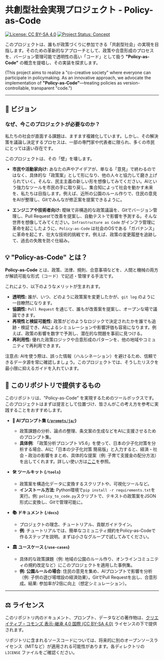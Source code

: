 
# 共創型社会実現プロジェクト - Policy-as-Code

[![License: CC BY-SA 4.0](https://i.creativecommons.org/l/by-sa/4.0/88x31.png)](https://creativecommons.org/licenses/by-sa/4.0/deed.ja)
[![Project Status: Concept](https://img.shields.io/badge/status-concept-blue.svg)](https://github.com/torisan_unya/policy-as-code)

このプロジェクトは、誰もが政策づくりに参加できる「共創型社会」の実現を目指します。そのための革新的なアプローチとして、政策や合意形成のプロセスを、バージョン管理可能で透明性の高い「コード」として扱う **"Policy-as-Code"** の概念を提唱し、その実装を探求します。

(This project aims to realize a "co-creative society" where everyone can participate in policymaking. As an innovative approach, we advocate the implementation of **"Policy-as-Code"**—treating policies as version-controllable, transparent "code.")

---

## 📜 ビジョン

### なぜ、今このプロジェクトが必要なのか？

私たちの社会が直面する課題は、ますます複雑化しています。しかし、その解決策を議論し決定するプロセスは、一部の専門家や代表者に限られ、多くの市民にとっては遠い存在です。

このプロジェクトは、その「壁」を壊します。

*   **市民や活動家向け:**
    あなたの声やアイデアが、単なる「意見」で終わるのではなく、具体的な「政策案」として形になり、他の人々と協力して磨き上げられていく。そんな、民主主義の新しい形を想像してみてください。AIという強力なツールを市民の手に取り戻し、集合知によって社会を動かす未来を、私たちは目指します。例えば、近所の公園のルール作りで、住民の意見をAIが整理し、Gitでみんなが修正案を提案できるように。

*   **エンジニアや技術者向け:**
    曖昧で非構造的な政策議論を、Gitでバージョン管理し、Pull Requestで改善を提案し、自動テストで影響を予測する。そんな世界を想像してみてください。`Infrastructure as Code` がインフラ管理に革命を起こしたように、`Policy-as-Code` は社会のOSである「ガバナンス」に革命を起こす、壮大な技術的挑戦です。例えば、政策の変更履歴を追跡して、過去の失敗を防ぐ仕組み。

## 💡 "Policy-as-Code" とは？

**Policy-as-Code** とは、政策、法律、規則、合意事項などを、人間と機械の両方が解読可能な形式（コード）で記述・管理する手法です。

これにより、以下のようなメリットが生まれます。

*   **透明性:** 誰が、いつ、どのように政策案を変更したかが、`git log` のように一目瞭然になります。
*   **協調性:** `Pull Request` を通じて、誰もが改善案を提案し、オープンな場で議論できます。
*   **再現性と検証可能性:** 政策がどのようなロジックで決定されたかを誰でも追跡・検証でき、AIによるシミュレーションや影響評価も容易になります。例えば、政策の影響を数字で予測し、潜在的な問題を事前に見つける。
*   **再利用性:** 優れた政策ロジックや合意形成のパターンを、他の地域やコミュニティで再利用できます。

注意点: AIを使う際は、誤った情報（ハルシネーション）を避けるため、信頼できるデータ源を常に確認しましょう。このプロジェクトでは、そうしたリスクを最小限に抑えるガイドを入れています。

## 🚀 このリポジトリで提供するもの

このリポジトリは、"Policy-as-Code" を実現するためのツールボックスです。このプロジェクトはまずは提言として位置づけ、皆さんがこの考え方を参考に実践することをおすすめします。

*   **🤖 AIプロンプト集 ([`/prompts/ja/`](./prompts/ja/))**
    *   政策課題の分析、論点の整理、条文案の生成などをAIに支援させるためのプロンプト集。
    *   **具体例**: 「政策分析プロンプト V5.6」を使って、日本の少子化対策を分析する場合、AIに「日本の少子化対策 簡易版」と入力すると、経済・社会・政治の影響をまとめ、具体的な提案（例: 子育て支援金の配分方法）を出してくれます。詳しい使い方は[ここ](./prompts/ja/policy-analysis-v5.6.md)を参照。

*   **🛠 ツールキット (`/tools`)**
    *   政策案を構造化データに変換するスクリプトや、可視化ツールなど。
    *   **インストール方法**: Python環境で`pip install -r requirements.txt`を実行。例: `policy_to_code.py`スクリプトで、テキストの政策案をJSON形式に変換し、Gitで管理可能に。

*   **📚 ドキュメント (`/docs`)**
    *   プロジェクトの理念、チュートリアル、貢献ガイドライン。
    *   **例**: チュートリアルでは、簡単なコミュニティ規約をPolicy-as-Codeで作るステップを説明。まずは小さなグループで試してみてください。

*   **🏛️ ユースケース (`/use-cases`)**
    *   具体的な政策課題（例: 地域の公園のルール作り、オンラインコミュニティの規約改定など）にこのプロジェクトを適用した事例集。
    *   **例: 公園ルールの場合**: 住民の意見を集め、AIプロンプトで影響を分析（例: 子供の遊び場増設の経済効果）。GitでPull Requestを出し、合意形成。結果: 参加率が2倍に向上（想定シミュレーション）。

---

## ⚖️ ライセンス

このリポジトリ内のドキュメント、プロンプト、データなどの著作物は、[クリエイティブ・コモンズ 表示-継承 4.0 国際 (CC BY-SA 4.0)](https://creativecommons.org/licenses/by-sa/4.0/deed.ja) ライセンスの下で提供されます。

リポジトリに含まれるソースコードについては、将来的に別のオープンソースライセンス（MITなど）が適用される可能性があります。各ディレクトリの `LICENSE` ファイルをご確認ください。

